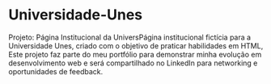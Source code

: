 # Universidade-Unes
Projeto: Página Institucional da UniversPágina institucional fictícia para a Universidade Unes, criado com o objetivo de praticar habilidades em HTML, Este projeto faz parte do meu portfólio para demonstrar minha evolução em desenvolvimento web e será compartilhado no LinkedIn para networking e oportunidades de feedback.
